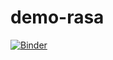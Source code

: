 # demo-rasa

[![Binder](https://mybinder.org/badge_logo.svg)](https://mybinder.org/v2/gh/anneauzier/demo-rasa.git/HEAD)
